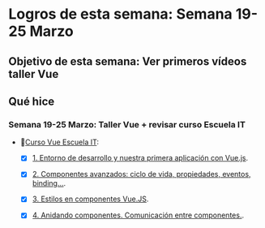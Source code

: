 # Logros de esta semana: Semana 19-25 Marzo

## Objetivo de esta semana: Ver primeros vídeos taller Vue

## Qué hice
 
### Semana 19-25 Marzo: Taller Vue + revisar curso Escuela IT
- 🚀[Curso Vue Escuela IT](https://github.com/EscuelaIt/curso-vue-2017):
  - [x] [1. Entorno de desarrollo y nuestra primera aplicación con Vue.js](https://escuela.it/cursos/curso-desarrollo-profesional-vuejs/clase/entorno-de-desarrollo-y-nuestra-primera-aplicacion-con-vuejs).
  - [x] [2. Componentes avanzados: ciclo de vida, propiedades, eventos, binding…](https://escuela.it/cursos/curso-desarrollo-profesional-vuejs/clase/componentes-avanzados-ciclo-de-vida-propiedades-eventos-binding).
  - [x] [3. Estilos en componentes Vue.JS](https://escuela.it/cursos/curso-desarrollo-profesional-vuejs/clase/estilos-en-componentes-vuejs).
  - [x] [4. Anidando componentes. Comunicación entre componentes.](https://escuela.it/cursos/curso-desarrollo-profesional-vuejs/clase/anidando-componentes-comunicacion-entre-componentes).


